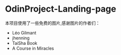 # OdinProject-Landing-page
本项目使用了一些免费的图片,感谢图片的作者们：  
- Léo Gilmant
- jhenning
- TaiSha Book
- A Course in Miracles